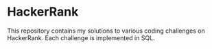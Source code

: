 # HackerRank

This repository contains my solutions to various coding challenges on HackerRank. Each challenge is implemented in SQL. 
